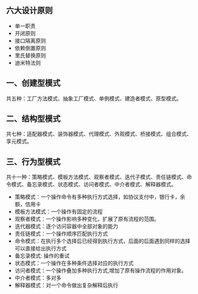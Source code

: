 ## 六大设计原则
* 单一职责
* 开闭原则
* 接口隔离原则
* 依赖倒置原则
* 里氏替换原则
* 迪米特法则

## 一、创建型模式
共五种：工厂方法模式、抽象工厂模式、单例模式、建造者模式、原型模式。
## 二、结构型模式
共七种：适配器模式、装饰器模式、代理模式、外观模式、桥接模式、组合模式、享元模式。
## 三、行为型模式
共十一种：策略模式、模板方法模式、观察者模式、迭代子模式、责任链模式、命令模式、备忘录模式、状态模式、访问者模式、中介者模式、解释器模式。


* 策略模式：一个操作命令有多种执行方式选择，如协议支付中，银行卡，余额，信用卡
* 模板方法模式：一个操作有固定的流程
* 观察者模式：一个操作影响多种变化，扩展了原有流程的范围。
* 迭代器模式：逐个访问容器中全部对象的能力
* 责任链模式：一个操作顺序匹配执行方式
* 命令模式：在执行多个选择后已经得到执行方式，后面的后面遇到同样的选择可以直接给出执行方式
* 备忘录模式: 操作的重试
* 状态模式：一个操作在多种条件选择对应的执行方式
* 访问者模式：一个操作叠加多种执行方式,增加了原有操作流程的作用对象。
* 中介者模式：多对多
* 解释器模式：对一个命令做出复杂解释后执行
